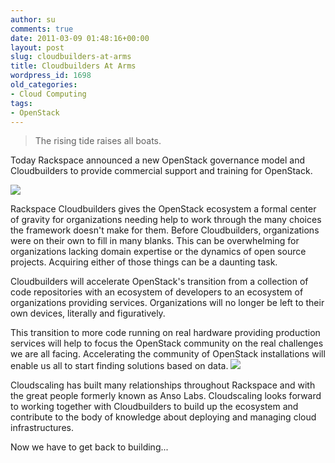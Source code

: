 ```yaml
---
author: su
comments: true
date: 2011-03-09 01:48:16+00:00
layout: post
slug: cloudbuilders-at-arms
title: Cloudbuilders At Arms
wordpress_id: 1698
old_categories:
- Cloud Computing
tags:
- OpenStack
---
```


<blockquote>The rising tide raises all boats.</blockquote>



Today Rackspace announced a new OpenStack governance model and Cloudbuilders to provide commercial support and training for OpenStack.

[![](http://cloudscaling.com/wp-content/uploads/2011/03/hospitaler.jpg)](http://cloudscaling.com/wp-content/uploads/2011/03/hospitaler.jpg)

Rackspace Cloudbuilders gives the OpenStack ecosystem a formal center of gravity for organizations needing help to work through the many choices the framework doesn't make for them. Before Cloudbuilders, organizations were on their own to fill in many blanks. This can be overwhelming for organizations lacking domain expertise or the dynamics of open source projects. Acquiring either of those things can be a daunting task.

Cloudbuilders will accelerate OpenStack's transition from a collection of code repositories with an ecosystem of developers to an ecosystem of organizations providing services. Organizations will no longer be left to their own devices, literally and figuratively.

This transition to more code running on real hardware providing production services will help to focus the OpenStack community on the real challenges we are all facing. Accelerating the community of OpenStack installations will enable us all to start finding solutions based on data.
[![](http://cloudscaling.com/wp-content/uploads/2011/03/openstack-logo.png)](http://cloudscaling.com/wp-content/uploads/2011/03/openstack-logo.png)

Cloudscaling has built many relationships throughout Rackspace and with the great people formerly known as Anso Labs. Cloudscaling looks forward to working together with Cloudbuilders to build up the ecosystem and contribute to the body of knowledge about deploying and managing cloud infrastructures.

Now we have to get back to building...
